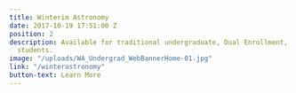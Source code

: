 ```yaml
---
title: Winterim Astronomy
date: 2017-10-19 17:51:00 Z
position: 2
description: Available for traditional undergraduate, Dual Enrollment, and high school
  students.
image: "/uploads/WA_Undergrad_WebBannerHome-01.jpg"
link: "/winterastronomy"
button-text: Learn More
---
```


